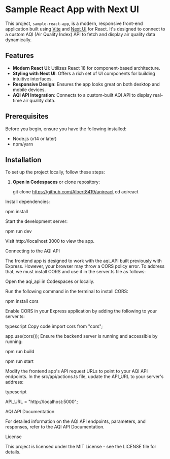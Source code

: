 # Sample React App with Next UI

This project, `sample-react-app`, is a modern, responsive front-end application built using [Vite](https://vitejs.dev/) and [Next UI](https://nextui.org/react) for React. It's designed to connect to a custom AQI (Air Quality Index) API to fetch and display air quality data dynamically.

## Features

- **Modern React UI**: Utilizes React 18 for component-based architecture.
- **Styling with Next UI**: Offers a rich set of UI components for building intuitive interfaces.
- **Responsive Design**: Ensures the app looks great on both desktop and mobile devices.
- **AQI API Integration**: Connects to a custom-built AQI API to display real-time air quality data.

## Prerequisites

Before you begin, ensure you have the following installed:

- Node.js (v14 or later)
- npm/yarn

## Installation

To set up the project locally, follow these steps:

1. **Open in Codespaces** or clone repository:

   
   git clone https://github.com/Albert8419/aqireact
   cd aqireact

Install dependencies:

npm install

Start the development server:


npm run dev

Visit http://localhost:3000 to view the app.

Connecting to the AQI API

The frontend app is designed to work with the aqi_API built previously with Express. However, your browser may throw a CORS policy error. To address that, we must install CORS and use it in the server.ts file as follows:

Open the aqi_api in Codespaces or locally.

Run the following command in the terminal to install CORS:


npm install cors

Enable CORS in your Express application by adding the following to your server.ts:

typescript
Copy code
import cors from "cors";

app.use(cors());
Ensure the backend server is running and accessible by running:

npm run build

npm run start

Modify the frontend app's API request URLs to point to your AQI API endpoints. In the src/api/actions.ts file, update the API_URL to your server's address:

typescript

API_URL = "http://localhost:5000";

AQI API Documentation

For detailed information on the AQI API endpoints, parameters, and responses, refer to the AQI API Documentation.

License

This project is licensed under the MIT License - see the LICENSE file for details.